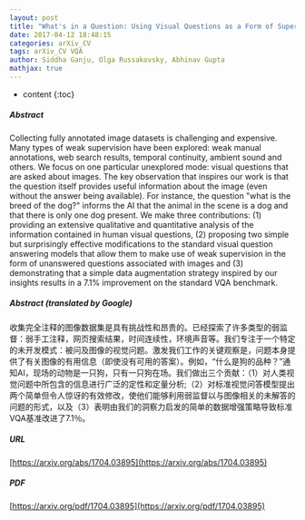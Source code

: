 ```yaml
---
layout: post
title: "What's in a Question: Using Visual Questions as a Form of Supervision"
date: 2017-04-12 18:48:15
categories: arXiv_CV
tags: arXiv_CV VQA
author: Siddha Ganju, Olga Russakovsky, Abhinav Gupta
mathjax: true
---
```


* content
{:toc}

##### Abstract
Collecting fully annotated image datasets is challenging and expensive. Many types of weak supervision have been explored: weak manual annotations, web search results, temporal continuity, ambient sound and others. We focus on one particular unexplored mode: visual questions that are asked about images. The key observation that inspires our work is that the question itself provides useful information about the image (even without the answer being available). For instance, the question "what is the breed of the dog?" informs the AI that the animal in the scene is a dog and that there is only one dog present. We make three contributions: (1) providing an extensive qualitative and quantitative analysis of the information contained in human visual questions, (2) proposing two simple but surprisingly effective modifications to the standard visual question answering models that allow them to make use of weak supervision in the form of unanswered questions associated with images and (3) demonstrating that a simple data augmentation strategy inspired by our insights results in a 7.1% improvement on the standard VQA benchmark.

##### Abstract (translated by Google)
收集完全注释的图像数据集是具有挑战性和昂贵的。已经探索了许多类型的弱监督：弱手工注释，网页搜索结果，时间连续性，环境声音等。我们专注于一个特定的未开发模式：被问及图像的视觉问题。激发我们工作的关键观察是，问题本身提供了有关图像的有用信息（即使没有可用的答案）。例如，“什么是狗的品种？”通知AI，现场的动物是一只狗，只有一只狗在场。我们做出三个贡献：（1）对人类视觉问题中所包含的信息进行广泛的定性和定量分析;（2）对标准视觉问答模型提出两个简单但令人惊讶的有效修改，使他们能够利用弱监督以与图像相关的未解答的问题的形式，以及（3）表明由我们的洞察力启发的简单的数据增强策略导致标准VQA基准改进了7.1％。

##### URL
[https://arxiv.org/abs/1704.03895](https://arxiv.org/abs/1704.03895)

##### PDF
[https://arxiv.org/pdf/1704.03895](https://arxiv.org/pdf/1704.03895)

